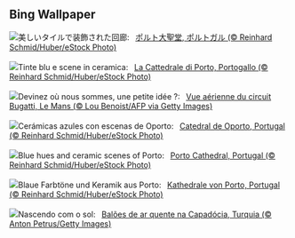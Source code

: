 ## Bing Wallpaper
![](https://www.bing.com/th?id=OHR.PortugalDay_JA-JP0015831815_UHD.jpg&w=1000)美しいタイルで装飾された回廊:&nbsp;&ensp;[ポルト大聖堂, ポルトガル (© Reinhard Schmid/Huber/eStock Photo)](https://www.bing.com/th?id=OHR.PortugalDay_JA-JP0015831815_UHD.jpg)
<br><br/>
![](https://www.bing.com/th?id=OHR.PortugalDay_IT-IT6704188860_UHD.jpg&w=1000)Tinte blu e scene in ceramica:&nbsp;&ensp;[La Cattedrale di Porto, Portogallo (© Reinhard Schmid/Huber/eStock Photo)](https://www.bing.com/th?id=OHR.PortugalDay_IT-IT6704188860_UHD.jpg)
<br><br/>
![](https://www.bing.com/th?id=OHR.LeMansCentenary_FR-FR2969423081_UHD.jpg&w=1000)Devinez où nous sommes, une petite idée ?:&nbsp;&ensp;[Vue aérienne du circuit Bugatti, Le Mans (© Lou Benoist/AFP via Getty Images)](https://www.bing.com/th?id=OHR.LeMansCentenary_FR-FR2969423081_UHD.jpg)
<br><br/>
![](https://www.bing.com/th?id=OHR.PortugalDay_ES-ES0944935821_UHD.jpg&w=1000)Cerámicas azules con escenas de Oporto:&nbsp;&ensp;[Catedral de Oporto, Portugal (© Reinhard Schmid/Huber/eStock Photo)](https://www.bing.com/th?id=OHR.PortugalDay_ES-ES0944935821_UHD.jpg)
<br><br/>
![](https://www.bing.com/th?id=OHR.PortugalDay_EN-GB0196698327_UHD.jpg&w=1000)Blue hues and ceramic scenes of Porto:&nbsp;&ensp;[Porto Cathedral, Portugal (© Reinhard Schmid/Huber/eStock Photo)](https://www.bing.com/th?id=OHR.PortugalDay_EN-GB0196698327_UHD.jpg)
<br><br/>
![](https://www.bing.com/th?id=OHR.PortugalDay_DE-DE4854836897_UHD.jpg&w=1000)Blaue Farbtöne und Keramik aus Porto:&nbsp;&ensp;[Kathedrale von Porto, Portugal (© Reinhard Schmid/Huber/eStock Photo)](https://www.bing.com/th?id=OHR.PortugalDay_DE-DE4854836897_UHD.jpg)
<br><br/>
![](https://www.bing.com/th?id=OHR.BalloonsTurkey_PT-BR7705553978_UHD.jpg&w=1000)Nascendo com o sol:&nbsp;&ensp;[Balões de ar quente na Capadócia, Turquia (© Anton Petrus/Getty Images)](https://www.bing.com/th?id=OHR.BalloonsTurkey_PT-BR7705553978_UHD.jpg)
<br><br/>
